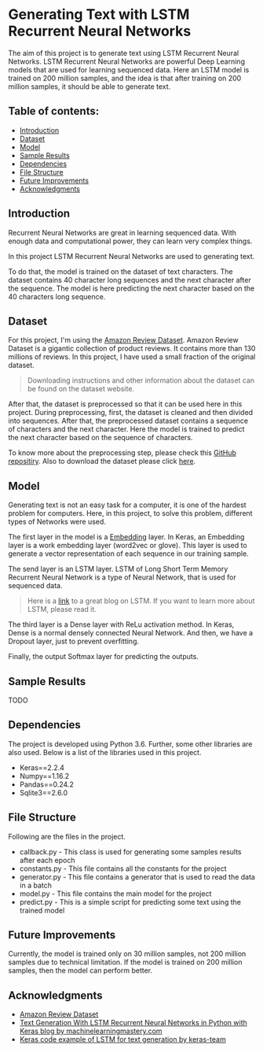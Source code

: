 

# Generating Text with LSTM Recurrent Neural Networks

The aim of this project is to generate text using LSTM Recurrent Neural Networks. LSTM Recurrent Neural Networks are powerful Deep Learning models that are used for learning sequenced data. Here an LSTM model is trained on 200 million samples, and the idea is that after training on 200 million samples, it should be able to generate text. 

## Table of contents:
- [Introduction](#introduction)
- [Dataset](#dataset)
- [Model](#model)
- [Sample Results](#sample-results)
- [Dependencies](#dependencies)
- [File Structure](#file-structure)
- [Future Improvements](#future-improvements)
- [Acknowledgments](#acknowledgments)

## Introduction

Recurrent Neural Networks are great in learning sequenced data. With enough data and computational power, they can learn very complex things. 

In this project LSTM Recurrent Neural Networks are used to generating text. 

To do that, the model is trained on the dataset of text characters. The dataset contains 40 character long sequences and the next character after the sequence. The model is here predicting the next character based on the 40 characters long sequence.  


## Dataset

For this project, I'm using the [Amazon Review Dataset](https://s3.amazonaws.com/amazon-reviews-pds/readme.html). Amazon Review Dataset is a gigantic collection of product reviews. It contains more than 130 millions of reviews. In this project, I have used a small fraction of the original dataset.

> Downloading instructions and other information about the dataset can be found on the dataset website.

After that, the dataset is preprocessed so that it can be used here in this project. During preprocessing, first, the dataset is cleaned and then divided into sequences. After that, the preprocessed dataset contains a sequence of characters and the next character. Here the model is trained to predict the next character based on the sequence of characters.

To know more about the preprocessing step, please check this [GitHub repositiry](https://github.com/imdeepmind/AmazonReview-LanguageGenerationDataset). Also to download the dataset please click [here](https://www.kaggle.com/imdeepmind/language-generation-dataset-200m-samples/).

## Model

Generating text is not an easy task for a computer, it is one of the hardest problem for computers. Here, in this project, to solve this problem, different types of Networks were used.

The first layer in the model is a [Embedding](https://keras.io/layers/embeddings/) layer. In Keras, an Embedding layer is a work embedding layer (word2vec or glove). This layer is used to generate a vector representation of each sequence in our training sample. 

The send layer is an LSTM layer. LSTM of Long Short Term Memory Recurrent Neural Network is a type of Neural Network, that is used for sequenced data. 

> Here is a [link](https://colah.github.io/posts/2015-08-Understanding-LSTMs/) to a great blog on LSTM.  If you want to learn more about LSTM, please read it.

The third layer is a Dense layer with ReLu activation method. In Keras, Dense is a normal densely connected Neural Network. And then, we have a Dropout layer, just to prevent overfitting.

Finally, the output Softmax layer for predicting the outputs.


## Sample Results

TODO

## Dependencies

The project is developed using Python 3.6. Further, some other libraries are also used. Below is a list of the libraries used in this project.
-	Keras==2.2.4
-	Numpy==1.16.2
-	Pandas==0.24.2
-	Sqlite3==2.6.0

## File Structure

Following are the files in the project.
- callback.py - This class is used for generating some samples results after each epoch
- constants.py - This file contains all the constants for the project
- generator.py - This file contains a generator that is used to read the data in a batch
- model.py - This file contains the main model for the project
- predict.py - This is a simple script for predicting some text using the trained model

## Future Improvements

Currently, the model is trained only on 30 million samples, not 200 million samples due to technical limitation. If the model is trained on 200 million samples, then the model can perform better.

## Acknowledgments
- [Amazon Review Dataset](https://s3.amazonaws.com/amazon-reviews-pds/readme.html)
- [Text Generation With LSTM Recurrent Neural Networks in Python with Keras blog by machinelearningmastery.com](https://machinelearningmastery.com/text-generation-lstm-recurrent-neural-networks-python-keras/)
- [Keras code example of LSTM for text generation by keras-team](https://github.com/fchollet/keras/blob/master/examples/lstm_text_generation.py)
